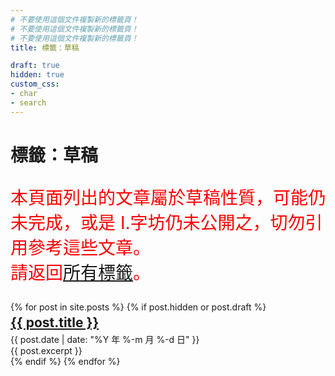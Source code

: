 ```yaml
---
# 不要使用這個文件複製新的標籤頁！
# 不要使用這個文件複製新的標籤頁！
# 不要使用這個文件複製新的標籤頁！
title: 標籤：草稿

draft: true
hidden: true
custom_css:
- char
- search
---
```


<h1 class="theme-underline">標籤：草稿</h1>

<p style="color:red; font-size: 2em;">
    本頁面列出的文章屬於草稿性質，可能仍未完成，或是 I.字坊仍未公開之，切勿引用參考這些文章。
    <br>
    請返回<a href=".">所有標籤</a>。
</p>

<div id="results">
    {% for post in site.posts %}
        {% if post.hidden or post.draft %}
            <div class="search-record">
                <h2 style="margin-block: 0.2em;"><a href="{{ post.url }}">{{ post.title }}</a></h2>
                <span class="date">{{ post.date | date: "%Y 年 %-m 月 %-d 日" }}</span>
                <div class="search-details">
                    {{ post.excerpt }}
                </div>
            </div>
        {% endif %}
    {% endfor %}
</div>
